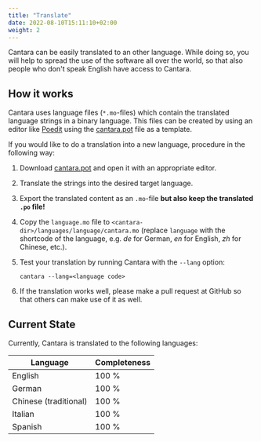 ```yaml
---
title: "Translate"
date: 2022-08-10T15:11:10+02:00
weight: 2
---
```


Cantara can be easily translated to an other language. While doing so, you will help to spread the use of the software all over the world, so that also people who don't speak English have access to Cantara.

## How it works

Cantara uses language files (`*.mo`-files) which contain the translated language strings in a binary language. This files can be created by using an editor like [Poedit](https://poedit.net/) using the [cantara.pot](https://github.com/reckel-jm/cantara/blob/master/locals/cantara.pot) file as a template.

If you would like to do a translation into a new language, procedure in the following way:

1. Download [cantara.pot](https://github.com/reckel-jm/cantara/blob/master/locals/cantara.pot) and open it with an appropriate editor.
2. Translate the strings into the desired target language.
3. Export the translated content as an `.mo`-file **but also keep the translated `.po` file!**
4. Copy the `language.mo` file to `<cantara-dir>/languages/language/cantara.mo` (replace `language` with the shortcode of the language, e.g. *de* for German, *en* for English, *zh* for Chinese, etc.).
5. Test your translation by running Cantara with the `--lang` option:

    `cantara --lang=<language code>`


6. If the translation works well, please make a pull request at GitHub so that others can make use of it as well.

## Current State

Currently, Cantara is translated to the following languages:

| Language | Completeness |
|----------|--------------|
| English               | 100 %        |
| German                | 100 %        |
| Chinese (traditional) | 100 %        |
| Italian               | 100 %        |
| Spanish               | 100 %        |
